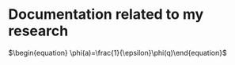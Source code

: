 <!-- TITLE: Home -->
<!-- SUBTITLE: A quick summary of Home -->

# Documentation related to my research

$\begin{equation} \phi(a)=\frac{1}{\epsilon}\phi(q)\end{equation}$
